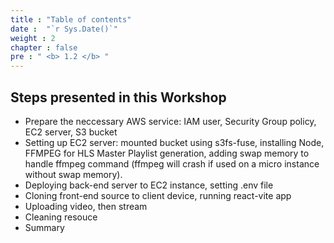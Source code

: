 ```yaml
---
title : "Table of contents"
date :  "`r Sys.Date()`" 
weight : 2
chapter : false
pre : " <b> 1.2 </b> "
---
```



## Steps presented in this Workshop
- Prepare the neccessary AWS service: IAM user, Security Group policy, EC2 server, S3 bucket
- Setting up EC2 server: mounted bucket using s3fs-fuse, installing Node, FFMPEG for HLS Master Playlist generation, adding swap memory to handle ffmpeg command (ffmpeg will crash if used on a micro instance without swap memory).
- Deploying back-end server to EC2 instance, setting .env file
- Cloning front-end source to client device, running react-vite app
- Uploading video, then stream
- Cleaning resouce
- Summary
